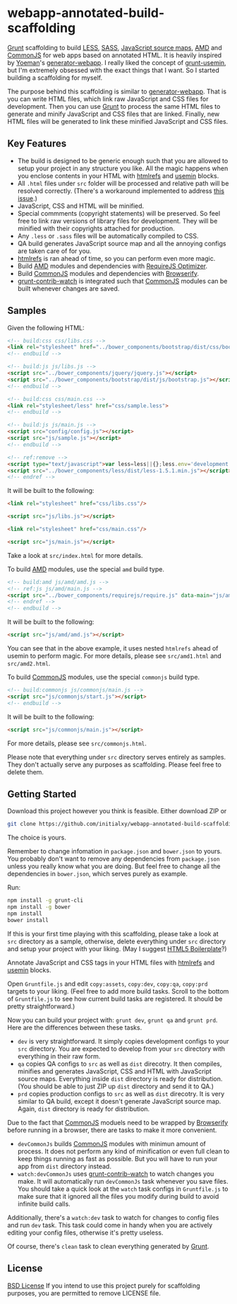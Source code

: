 webapp-annotated-build-scaffolding
==================================

[Grunt](http://gruntjs.com/) scaffolding to build [LESS](http://lesscss.org/), [SASS](http://sass-lang.com/), [JavaScript source maps](http://www.html5rocks.com/en/tutorials/developertools/sourcemaps/), [AMD](http://requirejs.org/docs/whyamd.html) and [CommonJS](http://wiki.commonjs.org/wiki/CommonJS) for web apps based on annotated HTML. It is heavily inspired by [Yoeman](http://yeoman.io/)'s [generator-webapp](https://github.com/yeoman/generator-webapp). I really liked the concept of [grunt-usemin](https://github.com/yeoman/grunt-usemin), but I'm extremely obsessed with the exact things that I want. So I started building a scaffolding for myself.

The purpose behind this scaffolding is similar to [generator-webapp](https://github.com/yeoman/generator-webapp). That is you can write HTML files, which link raw JavaScript and CSS files for development. Then you can use [Grunt](http://gruntjs.com/) to process the same HTML files to generate and minify JavaScript and CSS files that are linked. Finally, new HTML files will be generated to link these minified JavaScript and CSS files.

Key Features
------------

* The build is designed to be generic enough such that you are allowed to setup your project in any structure you like. All the magic happens when you enclose contents in your HTML with [htmlrefs](https://github.com/tactivos/grunt-htmlrefs) and [usemin](https://github.com/yeoman/grunt-usemin) blocks.
* All `.html` files under `src` folder will be processed and relative path will be resolved correctly. (There's a workaround implemented to address [this issue](https://github.com/yeoman/grunt-usemin/issues/266).)
* JavaScript, CSS and HTML will be minified.
* Special commments (copyright statements) will be preserved. So feel free to link raw versions of library files for development. They will be minified with their copyrights attached for production.
* Any `.less` or `.sass` files will be automatically compiled to CSS.
* QA build generates JavaScript source map and all the annoying configs are taken care of for you.
* [htmlrefs](https://github.com/tactivos/grunt-htmlrefs) is ran ahead of time, so you can perform even more magic.
* Build [AMD](http://requirejs.org/docs/whyamd.html) modules and dependencies with [RequireJS Optimizer](http://requirejs.org/docs/optimization.html).
* Build [CommonJS](http://wiki.commonjs.org/wiki/CommonJS) modules and dependencies with [Browserify](http://browserify.org/).
* [grunt-contrib-watch](https://github.com/gruntjs/grunt-contrib-watch) is integrated such that [CommonJS](http://wiki.commonjs.org/wiki/CommonJS) modules can be built whenever changes are saved.

Samples
-------

Given the following HTML:

```html
<!-- build:css css/libs.css -->
<link rel="stylesheet" href="../bower_components/bootstrap/dist/css/bootstrap.css">
<!-- endbuild -->

<!-- build:js js/libs.js -->
<script src="../bower_components/jquery/jquery.js"></script>
<script src="../bower_components/bootstrap/dist/js/bootstrap.js"></script>
<!-- endbuild -->

<!-- build:css css/main.css -->
<link rel="stylesheet/less" href="css/sample.less">
<!-- endbuild -->

<!-- build:js js/main.js -->
<script src="config/config.js"></script>
<script src="js/sample.js"></script>
<!-- endbuild -->

<!-- ref:remove -->
<script type="text/javascript">var less=less||{};less.env='development';</script>
<script src="../bower_components/less/dist/less-1.5.1.min.js"></script>
<!-- endref -->
```

It will be built to the following:

```html
<link rel="stylesheet" href="css/libs.css"/>

<script src="js/libs.js"></script>

<link rel="stylesheet" href="css/main.css"/>

<script src="js/main.js"></script>
```

Take a look at `src/index.html` for more details.

To build [AMD](http://requirejs.org/docs/whyamd.html) modules, use the special `amd` build type.

```html
<!-- build:amd js/amd/amd.js -->
<!-- ref:js js/amd/main.js -->
<script src="../bower_components/requirejs/require.js" data-main="js/amd/main"></script>
<!-- endref -->
<!-- endbuild -->
```

It will be built to the following:

```html
<script src="js/amd/amd.js"></script>
```

You can see that in the above example, it uses nested `htmlrefs` ahead of usemin to perform magic. For more details, please see `src/amd1.html` and `src/amd2.html`.

To build [CommonJS](http://wiki.commonjs.org/wiki/CommonJS) modules, use the special `commonjs` build type.

```html
<!-- build:commonjs js/commonjs/main.js -->
<script src="js/commonjs/start.js"></script>
<!-- endbuild -->
```

It will be built to the following:

```html
<script src="js/commonjs/main.js"></script>
```

For more details, please see `src/commonjs.html`.

Please note that everything under `src` directory serves entirely as samples. They don't actually serve any purposes as scaffolding. Please feel free to delete them.

Getting Started
---------------

Download this project however you think is feasible. Either download ZIP or

```bash
git clone https://github.com/initialxy/webapp-annotated-build-scaffolding.git
```

The choice is yours.

Remember to change infomation in `package.json` and `bower.json` to yours. You probably don't want to remove any dependencies from `package.json` unless you really know what you are doing. But feel free to change all the dependencies in `bower.json`, which serves purely as example.

Run:

```bash
npm install -g grunt-cli
npm install -g bower
npm install
bower install
```

If this is your first time playing with this scaffolding, please take a look at `src` directory as a sample, otherwise, delete everything under `src` directory and setup your project with your liking. (May I suggest [HTML5 Boilerplate](http://html5boilerplate.com/)?)

Annotate JavaScript and CSS tags in your HTML files with [htmlrefs](https://github.com/tactivos/grunt-htmlrefs) and [usemin](https://github.com/yeoman/grunt-usemin) blocks.

Open `Gruntfile.js` and edit `copy:assets`, `copy:dev`, `copy:qa`, `copy:prd` targets to your liking. (Feel free to add more build tasks. Scroll to the bottom of `Gruntfile.js` to see how current build tasks are registered. It should be pretty straightforward.)

Now you can build your project with: `grunt dev`, `grunt qa` and `grunt prd`. Here are the differences between these tasks.

* `dev` is very straightforward. It simply copies development configs to your `src` directory. You are expected to develop from your `src` directory with everything in their raw form.
* `qa` copies QA configs to `src` as well as `dist` direcotry. It then compiles, minifies and generates JavaScript, CSS and HTML with JavaScript source maps. Everything inside `dist` directory is ready for distribution. (You should be able to just ZIP up `dist` directory and send it to QA.)
* `prd` copies production configs to `src` as well as `dist` direcotry. It is very similar to QA build, except it doesn't generate JavaScript source map. Again, `dist` directory is ready for distribution.

Due to the fact that [CommonJS](http://wiki.commonjs.org/wiki/CommonJS) moduels need to be wrapped by [Browserify](http://browserify.org/) before running in a browser, there are tasks to make it more convenient.

* `devCommonJs` builds [CommonJS](http://wiki.commonjs.org/wiki/CommonJS) modules with minimun amount of process. It does not perform any kind of minification or even full clean to keep things running as fast as possible. But you will have to run your app from `dist` directory instead.
* `watch:devCommonJs` uses [grunt-contrib-watch](https://github.com/gruntjs/grunt-contrib-watch) to watch changes you make. It will automatically run `devCommonJs` task whenever you save files. You should take a quick look at the `watch` task configs in `Gruntfile.js` to make sure that it ignored all the files you modify during build to avoid infinite build calls.

Additionally, there's a `watch:dev` task to watch for changes to config files and run `dev` task. This task could come in handy when you are actively editing your config files, otherwise it's pretty useless.

Of course, there's `clean` task to clean everything generated by [Grunt](http://gruntjs.com/).

License
-------

[BSD License](http://opensource.org/licenses/bsd-license.php) If you intend to use this project purely for scaffolding purposes, you are permitted to remove LICENSE file.

